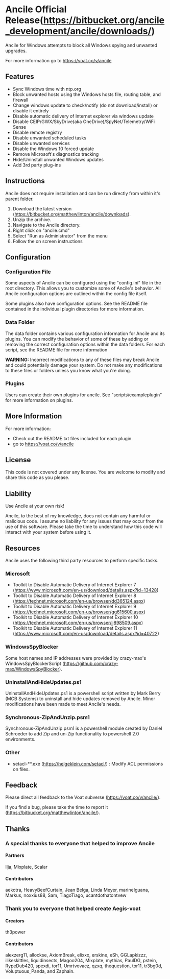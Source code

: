 # Ancile Official Release(https://bitbucket.org/ancile_development/ancile/downloads/)
Ancile for Windows attempts to block all Windows spying and unwanted upgrades.

For more information go to https://voat.co/v/ancile

## Features
*  Sync Windows time with ntp.org
*  Block unwanted hosts using the Windows hosts file, routing table, and firewall
*  Change windows update to check/notify (do not download/install) or disable it entirely
*  Disable automatic delivery of Internet explorer via windows update
*  Disable CEIP/GWX/SkyDrive(aka OneDrive)/SpyNet/Telemetry/WiFi Sense
*  Disable remote registry
*  Disable unwanted scheduled tasks
*  Disable unwanted services
*  Disable the Windows 10 forced update
*  Remove Microsoft's diagnostics tracking
*  Hide/Uninstall unwanted Windows updates
*  Add 3rd party plug-ins

## Instructions
Ancile does not require installation and can be run directly from within it's parent folder.

1. Download the latest version (https://bitbucket.org/matthewlinton/ancile/downloads).
1. Unzip the archive.
1. Navigate to the Ancile directory.
1. Right click on "ancile.cmd"
1. Select "Run as Administrator" from the menu
1. Follow the on screen instructions

## Configuration
### Configuration File
Some aspects of Ancile can be configured using the "config.ini" file in the root directory. This allows you to customize some of Ancile's behavior. All Ancile configuration options are outlined within the config file itself.

Some plugins also have configuration options. See the README file contained in the individual plugin directories for more information.

### Data Folder
The data folder contains various configuration information for Ancile and its plugins. You can modify the behavior of some of these by adding or removing the correct configuration options within the data folders. For each script, see the README file for more information

**WARNING:** Incorrect modifications to any of these files may break Ancile and could potentially damage your system. Do not make any modifications to these files or folders unless you know what you're doing.

### Plugins
Users can create their own plugins for ancile. See "scripts\exampleplugin" for more information on plugins.

## More Information
For more information:

* Check out the README.txt files included for each plugin.
* go to https://voat.co/v/ancile

## License
This code is not covered under any license. You are welcome to modify and share this code as you please.

## Liability
Use Ancile at your own risk!

Ancile, to the best of my knowledge, does not contain any harmful or malicious code. I assume no liability for any issues that may occur from the use of this software. Please take the time to understand how this code will interact with your system before using it.

## Resources
Ancile uses the following third party resources to perform specific tasks.

### Microsoft
* Toolkit to Disable Automatic Delivery of Internet Explorer 7 (https://www.microsoft.com/en-us/download/details.aspx?id=13428)
* Toolkit to Disable Automatic Delivery of Internet Explorer 8 (https://technet.microsoft.com/en-us/browser/dd365124.aspx)
* Toolkit to Disable Automatic Delivery of Internet Explorer 9 (https://technet.microsoft.com/en-us/browser/gg615600.aspx)
* Toolkit to Disable Automatic Delivery of Internet Explorer 10 (https://technet.microsoft.com/en-us/browser/jj898509.aspx)
* Toolkit to Disable Automatic Delivery of Internet Explorer 11 (https://www.microsoft.com/en-us/download/details.aspx?id=40722)

### WindowsSpyBlocker
Some host names and IP addresses were provided by crazy-max's WindowsSpyBlockerScript (https://github.com/crazy-max/WindowsSpyBlocker).

### UninstallAndHideUpdates.ps1
UninstallAndHideUpdates.ps1 is a powershell script written by Mark Berry (MCB Systems) to uninstall and hide updates removed by Ancile. Minor modifications have been made to meet Ancile's needs.

### Synchronous-ZipAndUnzip.psm1
Synchronous-ZipAndUnzip.psm1 is a powershell module created by Daniel Schroeder to add Zip and un-Zip functionality to powershell 2.0 environments.

### Other
* setacl-**.exe (https://helgeklein.com/setacl/) : Modify ACL permissions on files.

## Feedback
Please direct all feedback to the Voat subverse (https://voat.co/v/ancile/).

If you find a bug, please take the time to report it (https://bitbucket.org/matthewlinton/ancile/).

## Thanks
### A special thanks to everyone that helped to improve Ancile
#### Partners
Ilja, Mixplate, Scalar

#### Contributors
aekotra, HeavyBeefCurtain, Jean Belga, Linda Meyer, marineIguana, Markus, noxxius88, Sam, TiagoTiago, ucantdothatontvew

### Thank you to everyone that helped create Aegis-voat
#### Creators
th3power

#### Contributors
alexzerg11, allockse, AxiomBreak, elixxx, erskine, eSh, GGLapkizzz, ilikeskittles, liquidinsects, Magoo204, Mixplate, mythias, PaulDG, pstein, RypeDub420, spexdi, tor11, Umrtvovacz, qzxq, thequestion, tor11, tr3bg0d, Voluptuous_Panda, and Zaphain.